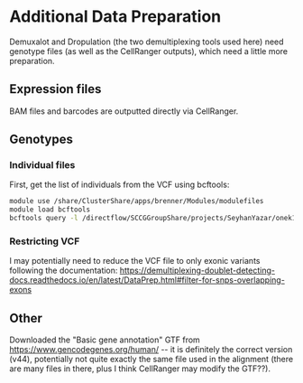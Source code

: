 # Additional Data Preparation

Demuxalot and Dropulation (the two demultiplexing tools used here) need genotype files (as well as the CellRanger outputs), which need a little more preparation.

## Expression files

BAM files and barcodes are outputted directly via CellRanger.

## Genotypes

### Individual files

First, get the list of individuals from the VCF using bcftools:

```bash
module use /share/ClusterShare/apps/brenner/Modules/modulefiles
module load bcftools
bcftools query -l /directflow/SCCGGroupShare/projects/SeyhanYazar/onek1k/genotype_hg38/Merged_MAF0.05_hg38_nochr.vcf.gz > /share/ScratchGeneral/anncuo/tenk10k/data_processing/demuxafy/donor_list.txt
```

### Restricting VCF

I may potentially need to reduce the VCF file to only exonic variants following the documentation: https://demultiplexing-doublet-detecting-docs.readthedocs.io/en/latest/DataPrep.html#filter-for-snps-overlapping-exons

## Other

Downloaded the "Basic gene annotation" GTF from https://www.gencodegenes.org/human/ -- it is definitely the correct version (v44), potentially not quite exactly the same file used in the alignment (there are many files in there, plus I think CellRanger may modify the GTF??).

